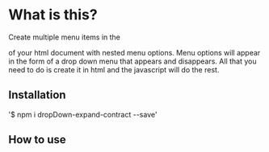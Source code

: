 # What is this?

Create multiple menu items in the <nav> of your html document with nested menu options.
Menu options will appear in the form of a drop down menu that appears and disappears.
All that you need to do is create it in html and the javascript will do the rest.

# Installation

'$ npm i dropDown-expand-contract --save'

# How to use
